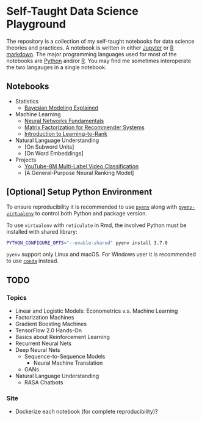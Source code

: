 # Self-Taught Data Science Playground

The repository is a collection of my self-taught notebooks for data science theories and practices.
A notebook is written in either [Jupyter](https://jupyter.org/) or [R markdown](https://rmarkdown.rstudio.com/).
The major programming languages used for most of the notebooks are [Python](https://www.python.org/) and/or [R](https://www.r-project.org/).
You may find me sometimes interoperate the two langauges in a single notebook.

## Notebooks

+ Statistics
    + [Bayesian Modeling Explained](https://everdark.github.io/k9/bayesian/bayesian_modeling_explained.nb.html)
+ Machine Learning
    + [Neural Networks Fundamentals](https://everdark.github.io/k9/neural_nets/neural_networks_fundamentals.nb.html)
    + [Matrix Factorization for Recommender Systems](https://everdark.github.io/k9/matrix_factorization/matrix_factorization.nb.html)
    + [Introduction to Learning-to-Rank](https://everdark.github.io/k9/learning_to_rank/learning_to_rank.html)
+ Natural Language Understanding
    + [On Subword Units]
    + [On Word Embeddings]
+ Projects
    + [YouTube-8M Multi-Label Video Classification](https://everdark.github.io/k9/projects/yt8m/yt8m.html)
    + [A General-Purpose Neural Ranking Model]

## [Optional] Setup Python Environment

To ensure reproducibility it is recommended to use [`pyenv`](https://github.com/pyenv/pyenv) along with [`pyenv-virtualenv`](https://github.com/pyenv/pyenv-virtualenv) to control both Python and package version.

To use `virtualenv` with `reticulate` in Rmd,
the involved Python must be installed with shared library:

```sh
PYTHON_CONFIGURE_OPTS="--enable-shared" pyenv install 3.7.0
```

`pyenv` support only Linux and macOS.
For Windows user it is recommended to use [`conda`](https://github.com/conda/conda) instead.

## TODO

### Topics

+ Linear and Logistic Models: Econometrics v.s. Machine Learning
+ Factorization Machines
+ Gradient Boosting Machines
+ TensorFlow 2.0 Hands-On
+ Basics about Reinforcement Learning
+ Recurrent Neural Nets
+ Deep Neural Nets
    + Sequence-to-Sequence Models
        + Neural Machine Translation
    + GANs
+ Natural Language Understanding
    + RASA Chatbots

### Site

+ Dockerize each notebook (for complete reproducibility)?
